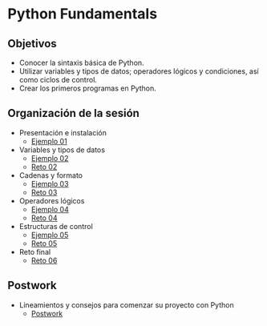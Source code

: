 # Python Fundamentals

## Objetivos

* Conocer la sintaxis básica de Python.
* Utilizar variables y tipos de datos; operadores lógicos y condiciones, así como ciclos de control.
* Crear los primeros programas en Python.

## Organización de la sesión

* Presentación e instalación
    * [Ejemplo 01](ejemplo01/readme.md)
* Variables y tipos de datos
    * [Ejemplo 02](ejemplo02/readme.md)
    * [Reto 02](reto02/readme.md)
* Cadenas y formato
    * [Ejemplo 03](ejemplo03/readme.md)
    * [Reto 03](reto03/readme.md)
* Operadores lógicos
    * [Ejemplo 04](ejemplo04/readme.md)
    * [Reto 04](reto04/readme.md)
* Estructuras de control
    * [Ejemplo 05](ejemplo05/readme.md)
    * [Reto 05](reto05/readme.md)
* Reto final
    * [Reto 06](reto06/readme.md)

## Postwork

* Lineamientos y consejos para comenzar su proyecto con Python
   *  [Postwork](postwork/readme.md)



